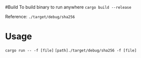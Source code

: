 #Build
To build binary to run anywhere
`cargo build --release`

Reference: `./target/debug/sha256`

# Usage
`cargo run -- -f [file]`
`[path]./target/debug/sha256 -f [file]`
